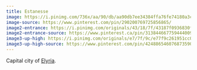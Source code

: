 ```yaml
---
title: Estanesse
image: https://i.pinimg.com/736x/aa/90/db/aa90db7ee34384ffa76fe74180a3c99d.jpg
image-source: https://www.pinterest.com/pin/290200769725856865/
image2-entrance: https://i.pinimg.com/originals/43/18/7f/43187f0936830f789df3622dde7e2c1b.jpg
image2-entrance-source: https://www.pinterest.ca/pin/313844667759444009/
image3-up-high: https://i.pinimg.com/originals/e7/7f/9c/e77f9c261951cc0285a33f30f54e01b7.jpg
image3-up-high-source: https://www.pinterest.com/pin/424886546076873590/
---
```


Capital city of [Elyria](elyria).
